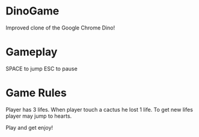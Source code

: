 # DinoGame
Improved clone of the Google Chrome Dino!

# Gameplay
SPACE to jump
ESC to pause

# Game Rules
Player has 3 lifes. When player touch a cactus he lost 1 life. To get new lifes player may jump to hearts.

Play and get enjoy!
